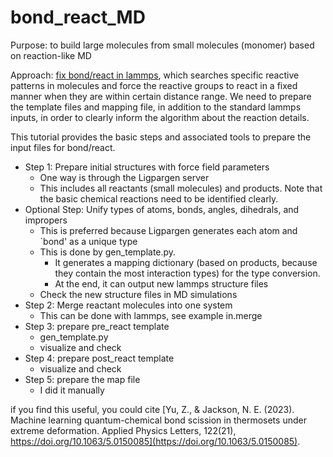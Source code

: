 # bond_react_MD

Purpose: to build large molecules from small molecules (monomer) based on reaction-like MD 

Approach: [fix bond/react in lammps](https://docs.lammps.org/fix_bond_react.html), which searches specific reactive patterns in molecules and force the reactive groups to react in a fixed manner when they are within certain distance range. We need to prepare the template files and mapping file, in addition to the standard lammps inputs, in order to clearly inform the algorithm about the reaction details.

This tutorial provides the basic steps and associated tools to prepare the input files for bond/react. 

- Step 1: Prepare initial structures with force field parameters  
    - One way is through the Ligpargen server 
    - This includes all reactants (small molecules) and products. Note that the basic chemical reactions need to be identified clearly. 
- Optional Step: Unify types of atoms, bonds, angles, dihedrals, and impropers
    - This is preferred because Ligpargen generates each atom and `bond' as a unique type
    - This is done by gen_template.py. 
        - It generates a mapping dictionary (based on products, because they  contain the most interaction types) for the type conversion.
        - At the end, it can output new lammps structure files 
    - Check the new structure files in MD simulations  
- Step 2: Merge reactant molecules into one system
    - This can be done with lammps, see example in.merge 
- Step 3: prepare pre_react template 
    - gen_template.py 
    - visualize and check 
- Step 4: prepare post_react template 
    - visualize and check 
- Step 5: prepare the map file 
    - I did it manually

if you find this useful, you could cite [Yu, Z., & Jackson, N. E. (2023). Machine learning quantum-chemical bond scission in thermosets under extreme deformation. Applied Physics Letters, 122(21), https://doi.org/10.1063/5.0150085](https://doi.org/10.1063/5.0150085). 

